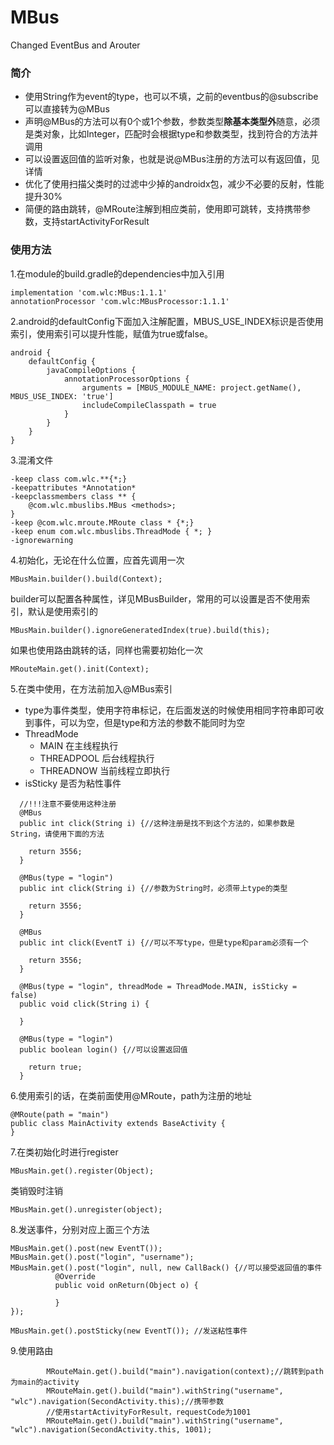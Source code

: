 # MBus
Changed EventBus and Arouter

### 简介
* 使用String作为event的type，也可以不填，之前的eventbus的@subscribe可以直接转为@MBus
* 声明@MBus的方法可以有0个或1个参数，参数类型**除基本类型外**随意，必须是类对象，比如Integer，匹配时会根据type和参数类型，找到符合的方法并调用
* 可以设置返回值的监听对象，也就是说@MBus注册的方法可以有返回值，见详情
* 优化了使用扫描父类时的过滤中少掉的androidx包，减少不必要的反射，性能提升30%
* 简便的路由跳转，@MRoute注解到相应类前，使用即可跳转，支持携带参数，支持startActivityForResult

### 使用方法

1.在module的build.gradle的dependencies中加入引用
```
implementation 'com.wlc:MBus:1.1.1'
annotationProcessor 'com.wlc:MBusProcessor:1.1.1'
```

2.android的defaultConfig下面加入注解配置，MBUS_USE_INDEX标识是否使用索引，使用索引可以提升性能，赋值为true或false。
```
android {    
    defaultConfig {
        javaCompileOptions {
            annotationProcessorOptions {
                arguments = [MBUS_MODULE_NAME: project.getName(), MBUS_USE_INDEX: 'true']
                includeCompileClasspath = true
            }
        }
    }
}
```
3.混淆文件
```
-keep class com.wlc.**{*;}
-keepattributes *Annotation*
-keepclassmembers class ** {
    @com.wlc.mbuslibs.MBus <methods>;
}
-keep @com.wlc.mroute.MRoute class * {*;}
-keep enum com.wlc.mbuslibs.ThreadMode { *; }
-ignorewarning
```
4.初始化，无论在什么位置，应首先调用一次
```
MBusMain.builder().build(Context);
```
builder可以配置各种属性，详见MBusBuilder，常用的可以设置是否不使用索引，默认是使用索引的
```
MBusMain.builder().ignoreGeneratedIndex(true).build(this);
```
如果也使用路由跳转的话，同样也需要初始化一次
```
MRouteMain.get().init(Context);
```
5.在类中使用，在方法前加入@MBus索引
* type为事件类型，使用字符串标记，在后面发送的时候使用相同字符串即可收到事件，可以为空，但是type和方法的参数不能同时为空
* ThreadMode
  * MAIN 在主线程执行
  * THREADPOOL 后台线程执行
  * THREADNOW 当前线程立即执行
* isSticky 是否为粘性事件
```
  //!!!注意不要使用这种注册
  @MBus
  public int click(String i) {//这种注册是找不到这个方法的，如果参数是String，请使用下面的方法
    
    return 3556;
  }

  @MBus(type = "login")
  public int click(String i) {//参数为String时，必须带上type的类型
    
    return 3556;
  }
```
```
  @MBus
  public int click(EventT i) {//可以不写type，但是type和param必须有一个
    
    return 3556;
  }
  
  @MBus(type = "login", threadMode = ThreadMode.MAIN, isSticky = false)
  public void click(String i) {
    
  }
  
  @MBus(type = "login")
  public boolean login() {//可以设置返回值
    
    return true;
  }
```
6.使用索引的话，在类前面使用@MRoute，path为注册的地址
```
@MRoute(path = "main")
public class MainActivity extends BaseActivity {
}
```
7.在类初始化时进行register
```
MBusMain.get().register(Object);
```
类销毁时注销
```
MBusMain.get().unregister(object);
```
8.发送事件，分别对应上面三个方法
```
MBusMain.get().post(new EventT());
MBusMain.get().post("login", "username");
MBusMain.get().post("login", null, new CallBack() {//可以接受返回值的事件
          @Override
          public void onReturn(Object o) {
            
          }
});

MBusMain.get().postSticky(new EventT()); //发送粘性事件
```
9.使用路由
```
        MRouteMain.get().build("main").navigation(context);//跳转到path为main的activity
        MRouteMain.get().build("main").withString("username", "wlc").navigation(SecondActivity.this);//携带参数
        //使用startActivityForResult，requestCode为1001
        MRouteMain.get().build("main").withString("username", "wlc").navigation(SecondActivity.this, 1001);
```
